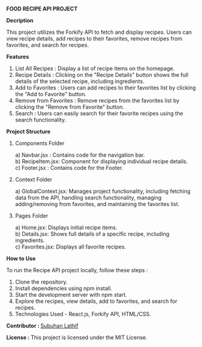 <b>FOOD RECIPE API PROJECT</b>

<b>Decription</b>

This project utilizes the Forkify API to fetch and display recipes. Users can view recipe details, add recipes to their favorites, remove recipes from favorites, and search for recipes.

<b>Features</b>

1) List All Recipes : Display a list of recipe items on the homepage.
2) Recipe Details : Clicking on the "Recipe Details" button shows the full details of the selected recipe, including ingredients.
3) Add to Favorites : Users can add recipes to their favorites list by clicking the "Add to Favorite" button.
4) Remove from Favorites : Remove recipes from the favorites list by clicking the "Remove from Favorite" button.
5) Search : Users can easily search for their favorite recipes using the search functionality.

<b>Project Structure</b>

1) Components Folder

   a) Navbar.jsx : Contains code for the navigation bar.                                                                                  
   b) RecipeItem.jsx: Component for displaying individual recipe details.<br/>
   c) Footer.jsx : Contains code for the Footer.

3) Context Folder

   a) GlobalContext.jsx: Manages project functionality, including fetching data from the API, handling search functionality, managing adding/removing from favorites, and maintaining the favorites list.

4) Pages Folder

   a) Home.jsx: Displays initial recipe items.<br/>
   b) Details.jsx: Shows full details of a specific recipe, including ingredients.<br/>c) Favorites.jsx: Displays all favorite recipes.
  
<b>How to Use</b>

To run the Recipe API project locally, follow these steps :

1) Clone the repository.
2) Install dependencies using npm install.
3) Start the development server with npm start.
4) Explore the recipes, view details, add to favorites, and search for recipes.
5) Technologies Used - React.js, Forkify API, HTML/CSS.

<b>Contributor : </b> <a href="https://subuhanbca.netlify.app/" target="_blank">Subuhan Lathif </a>

<b>License : </b> This project is licensed under the MIT License.
